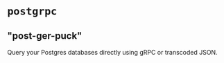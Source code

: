 # `postgrpc`

## "post-ger-puck"

Query your Postgres databases directly using gRPC or transcoded JSON.
